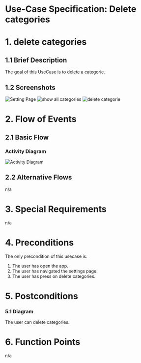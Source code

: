 # Use-Case Specification: Delete categories

# 1. delete categories

## 1.1 Brief Description

The goal of this UseCase is to delete a categorie.

## 1.2 Screenshots
![Setting Page](./delete_categories1.jpeg)
![show all categories](./delete_categories2.jpeg)
![delete categorie](./delete_categories3.jpeg)

# 2. Flow of Events

## 2.1 Basic Flow

### Activity Diagram
![Activity Diagram](./AD_delete_categorie.png)

## 2.2 Alternative Flows
n/a

# 3. Special Requirements
n/a

# 4. Preconditions
The only precondition of this usecase is:

 1. The user has open the app.
 2. The user has navigated the settings page.
 3. The user has press on delete categories.

# 5. Postconditions

### 5.1 Diagram
The user can delete categories.

# 6. Function Points
n/a

